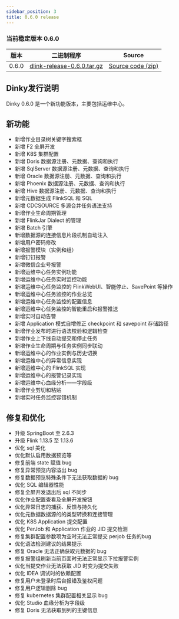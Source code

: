 ```yaml
---
sidebar_position: 3
title: 0.6.0 release
---
```


### 当前稳定版本 0.6.0

| 版本   | 二进制程序                                                                                                                | Source                                                                               |
|-------|----------------------------------------------------------------------------------------------------------------------|--------------------------------------------------------------------------------------|
| 0.6.0 | [dlink-release-0.6.0.tar.gz](https://github.com/DataLinkDC/dlink/releases/download/0.6.0/dlink-release-0.6.0.tar.gz) | [Source code (zip)](https://github.com/DataLinkDC/dlink/archive/refs/tags/0.6.0.zip) |


## Dinky发行说明

Dinky 0.6.0 是一个新功能版本，主要包括运维中心。

## 新功能

- 新增作业目录树关键字搜索框
- 新增 F2 全屏开发
- 新增 K8S 集群配置
- 新增 Doris 数据源注册、元数据、查询和执行
- 新增 SqlServer 数据源注册、元数据、查询和执行
- 新增 Oracle 数据源注册、元数据、查询和执行
- 新增 Phoenix 数据源注册、元数据、查询和执行
- 新增 Hive 数据源注册、元数据、查询和执行
- 新增元数据生成 FlinkSQL 和 SQL
- 新增 CDCSOURCE 多源合并任务语法支持
- 新增作业生命周期管理
- 新增 FlinkJar Dialect 的管理
- 新增 Batch 引擎
- 新增数据源的连接信息片段机制自动注入
- 新增用户密码修改
- 新增报警模块（实例和组）
- 新增钉钉报警
- 新增微信企业号报警
- 新增运维中心任务实例功能
- 新增运维中心任务实时监控功能
- 新增运维中心任务监控的 FlinkWebUI、智能停止、SavePoint 等操作
- 新增运维中心任务监控的作业总览
- 新增运维中心任务监控的配置信息
- 新增运维中心任务监控的智能重启和报警推送
- 新增实时自动告警
- 新增 Application 模式自增修正 checkpoint 和 savepoint 存储路径
- 新增作业发布时进行语法校验和逻辑检查
- 新增作业上下线自动提交和停止任务
- 新增作业生命周期与任务实例同步联动
- 新增运维中心的作业实例与历史切换
- 新增运维中心的异常信息实现
- 新增运维中心的 FlinkSQL 实现
- 新增运维中心的报警记录实现
- 新增运维中心血缘分析——字段级
- 新增作业剪切和粘贴
- 新增实时任务监控容错机制

## 修复和优化

- 升级 SpringBoot 至 2.6.3
- 升级 Flink 1.13.5 至 1.13.6
- 优化 sql 美化
- 优化默认启用数据预览等
- 修复前端 state 赋值 bug
- 修复异常预览内容溢出 bug
- 修复数据预览特殊条件下无法获取数据的 bug
- 优化 SQL 编辑器性能
- 修复全屏开发退出后 sql 不同步
- 优化作业配置查看及全屏开发按钮
- 优化异常日志的捕获、反馈与持久化
- 优化元数据数据源的的类型转换和连接管理
- 优化 K8S Application 提交配置
- 优化 PerJob 和 Application 作业的 JID 提交检测
- 修复集群配置参数项为空时无法正常提交 perjob 任务的bug
- 优化语法检测建议的结果提示
- 修复 Oracle 无法正确获取元数据的 bug
- 修复报警组刷新当前页面时无法正常显示下拉报警实例
- 优化当提交作业无法获取 JID 时变为提交失败
- 优化 IDEA 调试时的依赖配置
- 修复用户未登录时后台报错及鉴权问题
- 修复用户逻辑删除 bug
- 修复 kubernetes 集群配置相关显示 bug
- 优化 Studio 血缘分析为字段级
- 修复 Doris 无法获取到列的主键信息
